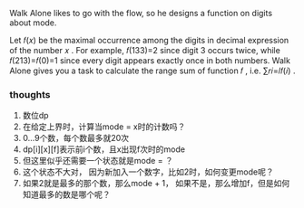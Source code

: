 Walk Alone likes to go with the flow, so he designs a function on digits about mode.

Let 𝑓(𝑥)
be the maximal occurrence among the digits in decimal expression of the number 𝑥
. For example, 𝑓(133)=2
since digit 3
occurs twice, while 𝑓(213)=𝑓(0)=1
since every digit appears exactly once in both numbers. Walk Alone gives you a task to calculate the range sum of
function 𝑓
, i.e. ∑𝑟𝑖=𝑙𝑓(𝑖)
.

### thoughts

1. 数位dp
2. 在给定上界时，计算当mode = x时的计数吗？
3. 0...9个数，每个数最多就20次
4. dp[i][x][f]表示前i个数，且x出现f次时的mode
5. 但这里似乎还需要一个状态就是mode = ？
6. 这个状态不大对， 因为新加入一个数字，比如2时，如何变更mode呢？
7. 如果2就是最多的那个数，那么mode + 1， 如果不是，那么增加f，但是如何知道最多的数是哪个呢？